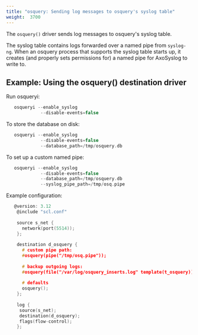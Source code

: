 ```yaml
---
title: "osquery: Sending log messages to osquery's syslog table"
weight:  3700
---
```

<!-- DISCLAIMER: This file is based on the syslog-ng Open Source Edition documentation https://github.com/balabit/syslog-ng-ose-guides/commit/2f4a52ee61d1ea9ad27cb4f3168b95408fddfdf2 and is used under the terms of The syslog-ng Open Source Edition Documentation License. The file has been modified by Axoflow. -->

The `osquery()` driver sends log messages to osquery's syslog table.

The syslog table contains logs forwarded over a named pipe from `syslog-ng`. When an osquery process that supports the syslog table starts up, it creates (and properly sets permissions for) a named pipe for AxoSyslog to write to.


## Example: Using the osquery() destination driver

Run osqueryi:

```c
   osqueryi --enable_syslog
             --disable-events=false
```

To store the database on disk:

```c
   osqueryi --enable_syslog
             --disable-events=false
             --database_path=/tmp/osquery.db
```

To set up a custom named pipe:

```c
   osqueryi --enable_syslog
             --disable-events=false
             --database_path=/tmp/osquery.db
             --syslog_pipe_path=/tmp/osq.pipe
```

Example configuration:

```c
   @version: 3.12
    @include "scl.conf"
    
    source s_net {
      network(port(5514));
    };
    
    destination d_osquery {
      # custom pipe path:
      #osquery(pipe("/tmp/osq.pipe"));
    
      # backup outgoing logs:
      #osquery(file("/var/log/osquery_inserts.log" template(t_osquery)));
    
      # defaults
      osquery();
    };
    
    log {
     source(s_net);
     destination(d_osquery);
     flags(flow-control);
    };
```

